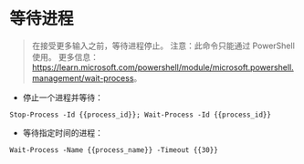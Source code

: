 # 等待进程

> 在接受更多输入之前，等待进程停止。
> 注意：此命令只能通过 PowerShell 使用。
> 更多信息：<https://learn.microsoft.com/powershell/module/microsoft.powershell.management/wait-process>。

- 停止一个进程并等待：

`Stop-Process -Id {{process_id}}; Wait-Process -Id {{process_id}}`

- 等待指定时间的进程：

`Wait-Process -Name {{process_name}} -Timeout {{30}}`